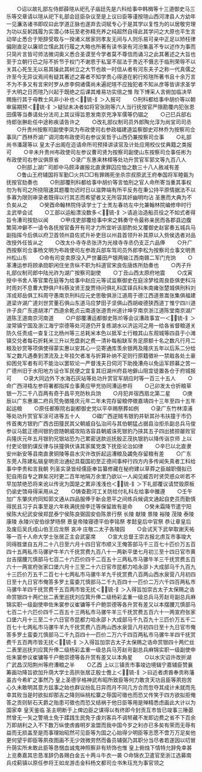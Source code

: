 <!-- { "loadSidebar": true } -->
　　○诏以故礼部左侍郎薛瑄从祀孔子庙廷先是六科给事中韩楫等十三道御史马三乐等交章请以瑄从祀下礼部会廷臣杂议至是上议曰臣等谨按瑄山西河津县人方幼年一见濂洛诸书即叹曰此学道正脉也遂弃去词赋专心于是其学以复性为的以居敬穷理为功以反躬践履为实潜心体玩至老弥精充养之纯超然自得此其学问之大原也平生言动举止悉合于矩辞受取与一揆诸义居家则孝友无间与人则乐易可亲中正足以矫枉律偏刚直足以廉顽立懦此其行履之大略也所著有读书录有河汾集虽不专以述作为事而只简片言皆可师法微词奥义悉合圣谟至今学者莫不尊信而诵习之此其著述之大旨也至于立朝行已之际不折节于权门不谢恩于私室不屈法于贵近不慑志于临刑荣辱不以关其心死生无以易其操此其树立之大节也故一时信从者有河东夫子之称一代真儒之许至今无异议焉间有疑其著述之寡者不知学贵心得道在躬行矧瑄所著书且十余万言不为不多又有言宋时罗从彦李侗诸儒尚未遍祀瑄不应独犯者不知从彦等皆讲求圣学于大明之日而瑄乃兴起于既绝之后课其难易功实倍之惟  陛下博采人言俯加临决早赐施行其于毋教士风非小补也＜锍-釒＞入报可
　　○刑科都给事中胡价等以朝审届期预＜锍-釒＞疑狱未决者如将官张刚等六人当行抚按官严限勘覆内犯张恩田儒等当奏请处分法司上其议得旨恩发南京充净军儒等仍锢之
　　○己巳兵部右侍郎张翀赴任中途称疾请告许之
　　○改礼部仪制司员外郎陶允淳为尚宝司司丞
　　○升贵州按察司副使李凤为布政使司右参政福建道监察御史邓林乔为按察司佥事凤广西林乔湖广调河南布政使司右参议吴哲于山西仍兼按察司佥事
　　○礼部尚书潘晟等以  皇太子出阁在迩请命所司预择讲读官及计处应用校仪仗典籍之类报可
　　○辛未升贵州布政使司左参议曹司贤为按察司副使山东按察司佥事任彬为布政使司右参议俱原省
　　○录广东惠来林樟等处功升赏官军郭文等九百八人
　　○刑部上湖广司郎中马顾泽谳报北直隶罪囚应恤之数三十八人赦减有差
　　○鲁山王府辅国将军勤□火共□□有罪赐死坐杀宗叔原武王府奉国将军睦甈为抚按官劾奏也
　　○刑部覆刑科都给事中胡价等言恤刑之官人命所寄当重其事权勿为有司之所挠阻速其题覆勿迟时日以滋弊端有所平反务在秉公持平原情据法不以多寡为限则审录者既得以行其志而希望者又无所容其奸幽明均沾  圣惠而大典为不负矣从之
　　○癸酉命翰林院侍读学士丁士羙左春坊左中允兼翰林院编修申时行主武举会试
　　○工部以运船漂没数多＜锍-釒＞请追治造船员役之不如式者得旨令漕司按劾以闻
　　○甲戌吏部覆给事中宋之韩奏守令最称亲民而各郡县边腹繁简冲僻不一请令各抚按官备开有司才力所宜听该部酌处又覆御史赵宦奏五城兵马副指挥今后俱以府卫首领州县佐贰升补吏目以州县首领升补其原以入赀侯选者对品改授外任皆从之
　　○改太仆寺寺丞张济为光禄寺寺丞仍支正六品俸
　　○升广西按察司佥事杨文明为布政使司左参政兵部车驾司员外郎李松为按察司佥事文明贵州松山东
　　○命有司变卖原没入严世蕃田产银两输江西南赣二军门充饷
　　○革漕运参将顾承勋职闲住坐贪纵不职为科道官宋良佐唐炼所劾奏也
　　○丙子升礼部仪制司郎中陆光祚为湖广按察司副使
　　○丁丑山西太原府地震
　　○戊寅授中书舍人等官栗在庭等为给事中赵应元等试监察御史在庭涂梦桂周良臣俱吏科冯时雨刘不息曹大野俱户科蔡汝贤王旋贾待问俱礼科匡铎兵科朱南雍张楚城俱刑科刘浑成郑岳俱工科周守愚南京刑科应元史思敬俱浙江道周于德江西道景嵩张集俱福建道梁许湖广道刘世赏董石俱山东道马应梦田子坚俱山西胡峻德狭西道丁惟宁四川道许子良广东道胡涍广西道余乾贞云南道张道贵州道计坤亨南京浙江道陈堂南京湖广道陈王道南京河南道
　　○户部覆漕运都御史陈炌等会议漕政事宜一＜锍-釒＞浚常镇宁国及浙江海宁崇德等处河道仍开复练湖水以济运河之用一给各省督粮道关防久任责成一查复江北杨州等三总耗米本色以抵军士行粮其山东观城等四县于小滩镇交兑者每石折耗米三升以充盘剥之费一清补每船缺军务足原额十名之数凡行月二粮及钞赏等项俱使得蒙实惠以安其心一见寄通库羡余银两及隆庆五年以后系二分给军之数凡遇奏到漂流及上年挂欠者准与折算补纳不足则行原籍徵补一禁戢各处土豪抑困兑军者有司不能治以罢软论一严督浅夫日伺河下助挽漕舟以免运军顾募之苦一广德州旧于水阳地方设仓军民便之宜复其旧湖州府县地僻山阻宜徒置各仓于府城报可
　　○录大同边外下水海石灰站等处功升赏官军胡应时等一百三十五人
　　○命广西浔梧左参将署都指挥佥事黄应甲充协同漕运参将
　　○己卯发太仓折粮草银一万二千八百两有奇于昌平充防秋兵饷
　　○月犯井宿西扇北第二星
　　○庚辰以广东惠潮二府兵荒免徵隆庆元年二年未完存留粮停徵嘉靖四十三年至四十五年起运粮
　　○原任都察院右副都御史党以平卒赐祭葬如例
　　○录广东竹林漳浦等处功升赏官军涂可进等五十人
　　○磔广西逆贼韦银豹并斩其孙韦扶獞于市仍传首夷方银豹广西古田獞民其父朝威自弘治间与其伯朝猛占据县治拒杀副总兵马俊参议马鋐正德间银豹尝随朝威攻陷洛容县朝威诛死银豹乃挟其五子四出掳掠屡败官兵隆庆元年五月银豹兄银站恐为己累密送款巡抚殷正茂执银豹以降传诣京师  上以付吏论银豹谋反律与扶獞俱伏诛其家属党类下抚臣论治如律
　　○辛巳以北直隶安州新安等县南直隶铜陵等县水灾许改折起运漕粮及蠲免存留粮有差
　　○广东东莞人陈建私辑皇明资治通纪具载国初至正德间事梓行四方内多传闻失真者工科给事中李贵和言我朝  列圣实录皆经儒臣奉旨纂修藏在秘府建以草莽之臣越职僣拟已犯自用自专之罪矣况时更二百年地隔万余里乃欲以一人闻见臧否时贤荧惑众听若不早加禁绝恐将来讹以传讹为国是之累非浅浅也＜锍-釒＞下礼部覆议请焚毁原板仍谕史馆毋得采用从之
　　○铸查勘河工关防给付礼科左给事中雒遵
　　○壬午加广东肇庆府同知郭文通从四品服俸于新会恩平之间练兵候调文通起自吏员而勤慎得民且习于兵事至是六年秩满抚按李迁等保留故有是命
　　○癸未霜降节遣宁阳侯陈大纪武安侯郑昆泰宁侯陈良弼固安伯陈景行祭  长陵  献陵  景陵  裕陵  茂陵  泰陵  康陵  永陵兴安伯徐梦旸祭  景皇帝陵寝德平伯李铭祭  孝懿皇后中官祭  恭让章皇后及废后吴氏成山伯王应龙祭  哀冲  庄敬二太子各陵园
　　○会试天下武举取谢天祐等一百十人命大学士张居正主会武宴席
　　○宣大总督王崇古报北虏互市事竣大同得胜堡自五月二十八日至六月十四日官市顺义王俺答部马千三百七十匹价万五百四十五两私市马骡驴牛羊六千抚赏费九百八十一两新平堡七月初三至十四日官市黄台吉摆腰兀慎部马七百二十六匹价四千二百五十三两私市马骡牛羊三千抚赏费五百六十一两宣府张家口堡六月十三至二十六日官市昆都力哈永邵卜大成部马千九百九十三匹价万五千二百七十七两私市马骡牛羊九千抚赏费八百两山西水泉营八月初四日至十九日官市俺答多罗土蛮委兀慎部马二千九百四十一匹价二万六千四百两私市马骡牛羊四千抚赏费千五百两市皆无扰＜锍-釒＞入得旨加崇古太子太保赐之诰命赏银四十两纻丝二表里巡抚刘应箕升俸二级杨彩孟重一级总兵马芳赵岢副总兵麻锦实职一级副使申佐朱裳参议崔镛等千户鲍崇德等各升赏有差又以本摆腰兀慎部马七百二十六匹价四千二百五十三两私市马骡牛羊三千抚赏费五百六十一两宣府张家口堡六月十三至二十六日官市昆都力哈永邵卜大成部马千九百九十三匹价万五千二百七十七两私市马骡牛羊九千抚赏费八百两山西水泉营八月初四日至十九日官市俺答多罗土蛮委兀慎部马二千九百四十一匹价二万六千四百两私市马骡牛羊四千抚赏费千五百两市皆无扰＜锍-釒＞入得旨加崇古太子太保赐之诰命赏银四十两纻丝二表里巡抚刘应箕升俸二级杨彩孟重一级总兵马芳赵岢副总兵麻锦实职一级副使申佐朱裳参议崔镛等千户鲍崇德等各升赏有差又以本角星
　　○以水灾诏许改折湖广武昌汉阳荆州等府漕粮之半
　　○乙酉  上以三镇贡市事竣边境辑宁嘉辅臣赞襄筹画功降旨欲加升荫大学士高拱张居正殷士儋上＜锍-釒＞曰近者虏酋奉贡称藩虽古今希旷之事然乃  皇上圣德孚格神武布昭所致臣等何力敢贪天功且臣等夙抱苦心久未敢明其意方兹事之始也群议纷乱日异而月不同几方合而忽夺其成计未就而先幸其败当是时欲拟却那吉之降则纵桃松寨之辱国可徵也而恐又传笑于四方欲拟拒俺答之贡则斩石天爵之贻患可徵也而恐又结祸于他日臣等用是殚精悉虑画此大计以为国家幸  皇天鉴临  圣主明断于上俾边臣之谋得以有终即今封贡互市皆已竣事三陲晏然曾无一矢之警境土免于蹂践生民免于虔刘客兵不调帑藏不发即边费之省不下百余万即胡利之入不下数万纵使虏酋明岁渝盟而我中国今岁之利亦已多矣有荣而无辱有益而无损盖至是而事理始昭然可见臣等为国之心始得少明臣等志愿不啻万万足矣他更何望乎即臣等夙夜图画不无少效微劳然而备员辅弼乃其职分当尽者若遂因以叨冒升荫实所未敢此臣等恳悃血诚鬼神照察非有矫饰也惟  皇上俯烛下情特允辞免幸甚  上览奏嘉其忠恳准辞仍各赐白金五十两斗牛衣一袭
○命锦衣卫遣官至浙江选募南兵戍蓟镇以原任参将王如龙游击金科杨文都司佥书朱珏充为事官领之
